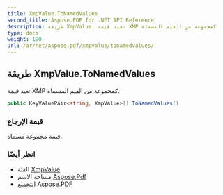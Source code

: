 ```yaml
---
title: XmpValue.ToNamedValues
second_title: Aspose.PDF for .NET API Reference
description: طريقة XmpValue. تعيد قيمة XMP كمجموعة من القيم المسماة
type: docs
weight: 190
url: /ar/net/aspose.pdf/xmpvalue/tonamedvalues/
---
```

## طريقة XmpValue.ToNamedValues

تعيد قيمة XMP كمجموعة من القيم المسماة.

```csharp
public KeyValuePair<string, XmpValue>[] ToNamedValues()
```

### قيمة الإرجاع

قيمة مجموعة مسماة.

### انظر أيضًا

* الفئة [XmpValue](../)
* مساحة الاسم [Aspose.Pdf](../../../aspose.pdf/)
* التجميع [Aspose.PDF](../../../)